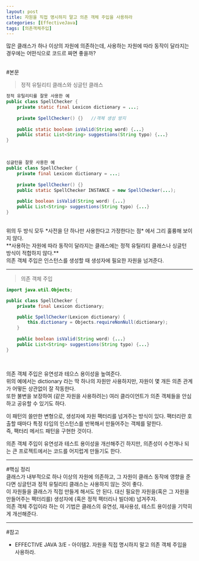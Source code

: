 ```yaml
---
layout: post
title: 자원을 직접 명시하지 말고 의존 객체 주입을 사용하라
categories: [EffectiveJava]
tags: [의존객체주입]
---
```


많은 클래스가 하나 이상의 자원에 의존하는데, 사용하는 자원에 따라 동작이 달라지는 경우에는 어떤식으로 코드르 짜면 좋을까?
<br><br>


#본문

> 정적 유틸리티 클래스와 싱글턴 클래스

~~~java
정적 유틸리티를 잘못 사용한 예
public class SpellChecker {
    private static final Lexicon dictionary = ...;
    
    private SpellChecker() {}   //객체 생성 방지
    
    public static boolean isValid(String word) {...}
    public static List<String> suggestions(String typo) {...}
}
~~~
<br>

~~~java
싱글턴을 잘못 사용한 예
public class SpellChecker {
    private final Lexicon dictionary = ...;
    
    private SpellChecker() {}
    public static SpellChecker INSTANCE = new SpellChecker(...);
    
    public boolean isValid(String word) {...}
    public List<String> suggestions(String typo) {...}
}
~~~

<br>
위의 두 방식 모두 *사전을 단 하나만 사용한다고 가정한다는 점* 에서 그리 훌륭해 보이지 않다.<br>
**사용하는 자원에 따라 동작이 달라지는 클래스에는 정적 유틸리티 클래스나 싱글턴 방식이 적합하지 않다.**<br>
의존 객체 주입은 인스턴스를 생성할 때 생성자에 필요한 자원을 넘겨준다.
<hr>

> 의존 객체 주입

~~~java
import java.util.Objects;

public class SpellChecker {
    private final Lexicon dictionary;

    public SpellChecker(Lexicon dictionary) {
        this.dictionary = Objects.requireNonNull(dictionary);
    }
    
    public boolean isValid(String word) {...}
    public List<String> suggestions(String typo) {...}
}
~~~
<br>

의존 객체 주입은 유연성과 테으스 용이성을 높여준다.<br>
위의 예에서는 dictionary 라는 딱 하나의 자원만 사용하지만, 자원이 몇 개든 의존 관계가 어떻든 상관없이 잘 작동한다.<br>
또한 불변을 보장하여 (같은 자원을 사용하려는) 여러 클라이언트가 의존 객체들을 안심하고 공유할 수 있기도 하다.<br>

이 패턴의 쓸만한 변형으로, 생성자에 자원 팩터리를 넘겨주는 방식이 있다. 팩터리란 호출할 때마다 특정 타입의 인스턴스를 반복해서 만들어주는 객체를 말한다.<br>
즉, 팩터리 메서드 패턴을 구현한 것이다.<br>

의존 객체 주입이 유연성과 테스트 용이성을 개선해주긴 하지만, 의존성이 수천개나 되는 큰 프로젝트에서는 코드를 어지럽게 만들기도 한다.<br>
<hr>

#핵심 정리
<br>
클래스가 내부적으로 하나 이상의 자원에 의존하고, 그 자원이 클래스 동작에 영향을 준다면 싱글턴과 정적 유틸리티 클래스는 사용하지 않는 것이 좋다.<br>
이 자원들을 클래스가 직접 만들게 해서도 안 된다. 대신 필요한 자원을(혹은 그 자원을 만들어주는 팩터리를) 생성자에 (혹은 정적 팩터리나 빌더에) 넘겨주자.<br>
의존 객체 주입이라 하는 이 기법은 클래스의 유연성, 재사용성, 테스트 용이성을 기막히게 개선해준다.

<hr>

#참고
* EFFECTIVE JAVA 3/E - 아이템2. 자원을 직접 명시하지 말고 의존 객체 주입을 사용하라.